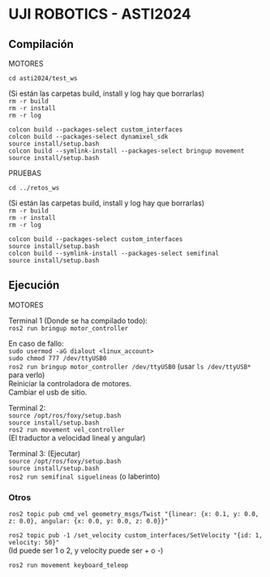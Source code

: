 # UJI ROBOTICS - ASTI2024

## Compilación

MOTORES

`cd asti2024/test_ws`

(Si están las carpetas build, install y log hay que borrarlas)  
`rm -r build`  
`rm -r install`  
`rm -r log`

`colcon build --packages-select custom_interfaces`  
`colcon build --packages-select dynamixel_sdk`  
`source install/setup.bash`  
`colcon build --symlink-install --packages-select bringup movement`  
`source install/setup.bash`

PRUEBAS

`cd ../retos_ws`

(Si están las carpetas build, install y log hay que borrarlas)  
`rm -r build`  
`rm -r install`  
`rm -r log`  

`colcon build --packages-select custom_interfaces`  
`source install/setup.bash`  
`colcon build --symlink-install --packages-select semifinal`  
`source install/setup.bash`

## Ejecución

MOTORES

Terminal 1 (Donde se ha compilado todo):  
`ros2 run bringup motor_controller`

En caso de fallo:  
`sudo usermod -aG dialout <linux_account>`  
`sudo chmod 777 /dev/ttyUSB0`  
`ros2 run bringup motor_controller /dev/ttyUSB0`   (usar `ls /dev/ttyUSB*` para verlo)  
Reiniciar la controladora de motores.  
Cambiar el usb de sitio.


Terminal 2:   
`source /opt/ros/foxy/setup.bash`  
`source install/setup.bash`  
`ros2 run movement vel_controller`  
(El traductor a velocidad lineal y angular)


Terminal 3:  (Ejecutar)  
`source /opt/ros/foxy/setup.bash`  
`source install/setup.bash`  
`ros2 run semifinal siguelineas`  (o laberinto)


### Otros

`ros2 topic pub cmd_vel geometry_msgs/Twist "{linear: {x: 0.1, y: 0.0, z: 0.0}, angular: {x: 0.0, y: 0.0, z: 0.0}}"`

`ros2 topic pub -1 /set_velocity custom_interfaces/SetVelocity "{id: 1, velocity: 50}"`  
(Id puede ser 1 o 2, y velocity puede ser + o -)

`ros2 run movement keyboard_teleop`
